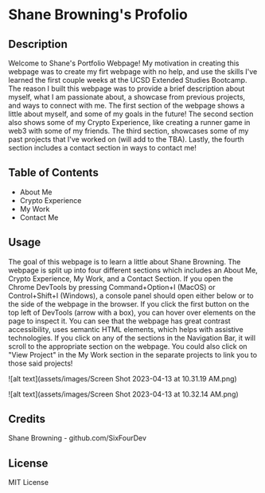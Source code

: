 # Shane Browning's Profolio

## Description

Welcome to Shane's Portfolio Webpage! My motivation in creating this webpage was to create my firt webpage with no help, and use the skills I've learned the first couple weeks at the UCSD Extended Studies Bootcamp. The reason I built this webpage was to provide a brief description about myself, what I am passionate about, a showcase from previous projects, and ways to connect with me. The first section of the webpage shows a little about myself, and some of my goals in the future! The second section also shows some of my Crypto Experience, like creating a runner game in web3 with some of my friends. The third section, showcases some of my past projects that I've worked on (will add to the TBA). Lastly, the fourth section includes a contact section in ways to contact me!

## Table of Contents

- About Me
- Crypto Experience
- My Work
- Contact Me

## Usage

The goal of this webpage is to learn a little about Shane Browning. The webpage is split up into four different sections which includes an About Me, Crypto Experience, My Work, and a Contact Section. If you open the Chrome DevTools by pressing Command+Option+I (MacOS) or Control+Shift+I (Windows), a console panel should open either below or to the side of the webpage in the browser. If you click the first button on the top left of DevTools (arrow with a box), you can hover over elements on the page to inspect it. You can see that the webpage has great contrast accessibility, uses semantic HTML elements, which helps with assistive technologies. If you click on any of the sections in the Navigation Bar, it will scroll to the appropriate section on the webpage. You could also click on "View Project" in the My Work section in the separate projects to link you to those said projects!

![alt text](assets/images/Screen Shot 2023-04-13 at 10.31.19 AM.png)

![alt text](assets/images/Screen Shot 2023-04-13 at 10.32.14 AM.png)

## Credits

Shane Browning - github.com/SixFourDev

## License

MIT License